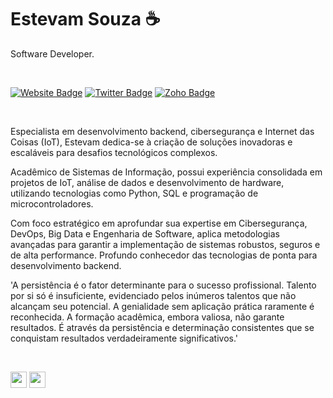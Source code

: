 # Estevam Souza ☕

Software Developer.

</br>

[![Website Badge](https://img.shields.io/badge/-estevamsouza.com.br-47CCCC?style=flat&logo=Google-Chrome&logoColor=white&link=https://jessicalim.me)](https://estevamsouza.com.br)
[![Twitter Badge](https://img.shields.io/badge/-estevamsl-1ca0f1?style=flat&labelColor=1ca0f1&logo=buymeacoffee&logoColor=white&link=https://buymeacoffee.com/estevamsl)](https://buymeacoffee.com/estevamsl)
[![Zoho Badge](https://img.shields.io/badge/-contato@estevamsouza.com.br-purple?style=flat&logo=Zoho&logoColor=white&link=mailto:contato@estevamsouza.com.br)](mailto:contato@estevamsouza.com.br)

</br>

Especialista em desenvolvimento backend, cibersegurança e Internet das Coisas (IoT), Estevam dedica-se à criação de soluções inovadoras e escaláveis para desafios tecnológicos complexos.

Acadêmico de Sistemas de Informação, possui experiência consolidada em projetos de IoT, análise de dados e desenvolvimento de hardware, utilizando tecnologias como Python, SQL e programação de microcontroladores.

Com foco estratégico em aprofundar sua expertise em Cibersegurança, DevOps, Big Data e Engenharia de Software, aplica metodologias avançadas para garantir a implementação de sistemas robustos, seguros e de alta performance.
Profundo conhecedor das tecnologias de ponta para desenvolvimento backend.

'A persistência é o fator determinante para o sucesso profissional. Talento por si só é insuficiente, evidenciado pelos inúmeros talentos que não alcançam seu potencial. A genialidade sem aplicação prática raramente é reconhecida. A formação acadêmica, embora valiosa, não garante resultados. É através da persistência e determinação consistentes que se conquistam resultados verdadeiramente significativos.'

</br>

<p align="left">
  <img src="https://skillicons.dev/icons?i=py,cpp,ts,html,css,js,nodejs,react,nextjs,nest,flask,reactivex,graphql,prisma,sequelize" height="26"/>
  <img src="https://skillicons.dev/icons?i=vercel,docker,postgres,mongodb,planetscale,supabase,heroku,git,arch,yarn,vscode" height="26"/>
</p>
